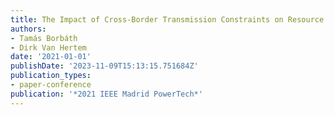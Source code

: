 ```yaml
---
title: The Impact of Cross-Border Transmission Constraints on Resource Adequacy Assessment
authors:
- Tamás Borbáth
- Dirk Van Hertem
date: '2021-01-01'
publishDate: '2023-11-09T15:13:15.751684Z'
publication_types:
- paper-conference
publication: '*2021 IEEE Madrid PowerTech*'
---
```

